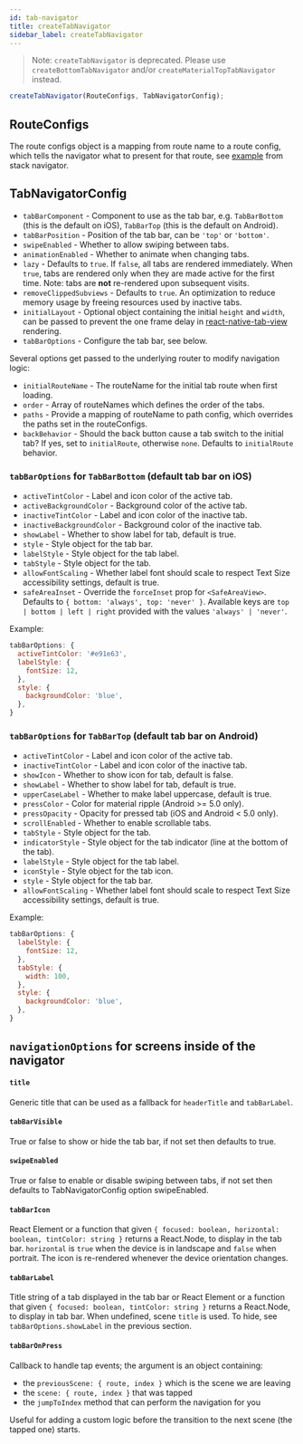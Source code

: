 ```yaml
---
id: tab-navigator
title: createTabNavigator
sidebar_label: createTabNavigator
---
```


> Note: `createTabNavigator` is deprecated. Please use `createBottomTabNavigator` and/or `createMaterialTopTabNavigator` instead.

```js
createTabNavigator(RouteConfigs, TabNavigatorConfig);
```

## RouteConfigs

The route configs object is a mapping from route name to a route config, which tells the navigator what to present for that route, see [example](stack-navigator.html#routeconfigs) from stack navigator.

## TabNavigatorConfig

* `tabBarComponent` - Component to use as the tab bar, e.g. `TabBarBottom` (this is the default on iOS), `TabBarTop` (this is the default on Android).
* `tabBarPosition` - Position of the tab bar, can be `'top'` or `'bottom'`.
* `swipeEnabled` - Whether to allow swiping between tabs.
* `animationEnabled` - Whether to animate when changing tabs.
* `lazy` - Defaults to `true`. If `false`, all tabs are rendered immediately. When `true`, tabs are rendered only when they are made active for the first time. Note: tabs are **not** re-rendered upon subsequent visits.
* `removeClippedSubviews` - Defaults to `true`. An optimization to reduce memory usage by freeing resources used by inactive tabs.
* `initialLayout` - Optional object containing the initial `height` and `width`, can be passed to prevent the one frame delay in [react-native-tab-view](https://github.com/react-native-community/react-native-tab-view#avoid-one-frame-delay) rendering.
* `tabBarOptions` - Configure the tab bar, see below.

Several options get passed to the underlying router to modify navigation logic:

* `initialRouteName` - The routeName for the initial tab route when first loading.
* `order` - Array of routeNames which defines the order of the tabs.
* `paths` - Provide a mapping of routeName to path config, which overrides the paths set in the routeConfigs.
* `backBehavior` - Should the back button cause a tab switch to the initial tab? If yes, set to `initialRoute`, otherwise `none`. Defaults to `initialRoute` behavior.

### `tabBarOptions` for `TabBarBottom` (default tab bar on iOS)

* `activeTintColor` - Label and icon color of the active tab.
* `activeBackgroundColor` - Background color of the active tab.
* `inactiveTintColor` - Label and icon color of the inactive tab.
* `inactiveBackgroundColor` - Background color of the inactive tab.
* `showLabel` - Whether to show label for tab, default is true.
* `style` - Style object for the tab bar.
* `labelStyle` - Style object for the tab label.
* `tabStyle` - Style object for the tab.
* `allowFontScaling` - Whether label font should scale to respect Text Size accessibility settings, default is true.
* `safeAreaInset` - Override the `forceInset` prop for `<SafeAreaView>`. Defaults to `{ bottom: 'always', top: 'never' }`. Available keys are `top | bottom | left | right` provided with the values `'always' | 'never'`.

Example:

```js
tabBarOptions: {
  activeTintColor: '#e91e63',
  labelStyle: {
    fontSize: 12,
  },
  style: {
    backgroundColor: 'blue',
  },
}
```

### `tabBarOptions` for `TabBarTop` (default tab bar on Android)

* `activeTintColor` - Label and icon color of the active tab.
* `inactiveTintColor` - Label and icon color of the inactive tab.
* `showIcon` - Whether to show icon for tab, default is false.
* `showLabel` - Whether to show label for tab, default is true.
* `upperCaseLabel` - Whether to make label uppercase, default is true.
* `pressColor` - Color for material ripple (Android >= 5.0 only).
* `pressOpacity` - Opacity for pressed tab (iOS and Android < 5.0 only).
* `scrollEnabled` - Whether to enable scrollable tabs.
* `tabStyle` - Style object for the tab.
* `indicatorStyle` - Style object for the tab indicator (line at the bottom of the tab).
* `labelStyle` - Style object for the tab label.
* `iconStyle` - Style object for the tab icon.
* `style` - Style object for the tab bar.
* `allowFontScaling` - Whether label font should scale to respect Text Size accessibility settings, default is true.

Example:

```js
tabBarOptions: {
  labelStyle: {
    fontSize: 12,
  },
  tabStyle: {
    width: 100,
  },
  style: {
    backgroundColor: 'blue',
  },
}
```

## `navigationOptions` for screens inside of the navigator

#### `title`

Generic title that can be used as a fallback for `headerTitle` and `tabBarLabel`.

#### `tabBarVisible`

True or false to show or hide the tab bar, if not set then defaults to true.

#### `swipeEnabled`

True or false to enable or disable swiping between tabs, if not set then defaults to TabNavigatorConfig option swipeEnabled.

#### `tabBarIcon`

React Element or a function that given `{ focused: boolean, horizontal: boolean, tintColor: string }` returns a React.Node, to display in the tab bar. `horizontal` is `true` when the device is in landscape and `false` when portrait. The icon is re-rendered whenever the device orientation changes.

#### `tabBarLabel`

Title string of a tab displayed in the tab bar or React Element or a function that given `{ focused: boolean, tintColor: string }` returns a React.Node, to display in tab bar. When undefined, scene `title` is used. To hide, see `tabBarOptions.showLabel` in the previous section.

#### `tabBarOnPress`

Callback to handle tap events; the argument is an object containing:

* the `previousScene: { route, index }` which is the scene we are leaving
* the `scene: { route, index }` that was tapped
* the `jumpToIndex` method that can perform the navigation for you

Useful for adding a custom logic before the transition to the next scene (the tapped one) starts.
